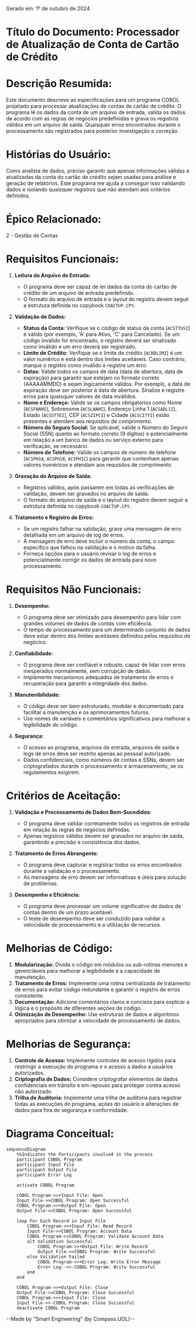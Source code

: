 Gerado em: 1º de outubro de 2024

# **Título do Documento:** Processador de Atualização de Conta de Cartão de Crédito

# **Descrição Resumida:**
Este documento descreve as especificações para um programa COBOL projetado para processar atualizações de contas de cartão de crédito. O programa lê os dados da conta de um arquivo de entrada, valida os dados de acordo com as regras de negócios predefinidas e grava os registros válidos em um arquivo de saída. Quaisquer erros encontrados durante o processamento são registrados para posterior investigação e correção.

# **Histórias do Usuário:**
Como analista de dados, preciso garantir que apenas informações válidas e atualizadas da conta do cartão de crédito sejam usadas para análise e geração de relatórios. Este programa me ajuda a conseguir isso validando dados e isolando quaisquer registros que não atendam aos critérios definidos.

# **Épico Relacionado:**
2 - Gestão de Contas

# **Requisitos Funcionais:**

1.  **Leitura do Arquivo de Entrada:**
    *   O programa deve ser capaz de ler dados da conta do cartão de crédito de um arquivo de entrada predefinido.
    *   O formato do arquivo de entrada e o layout do registro devem seguir a estrutura definida no copybook `COACTUP.CPY`.

2.  **Validação de Dados:**
    *   **Status da Conta:** Verifique se o código de status da conta (`ACSTTUSI`) é válido (por exemplo, 'A' para Ativo, 'C' para Cancelado). Se um código inválido for encontrado, o registro deverá ser sinalizado como inválido e um erro deverá ser registrado.
    *   **Limite de Crédito:** Verifique se o limite de crédito (`ACRDLIMI`) é um valor numérico e está dentro dos limites aceitáveis. Caso contrário, marque o registro como inválido e registre um erro.
    *   **Datas:** Valide todos os campos de data (data de abertura, data de expiração) para garantir que estejam no formato correto (AAAAAMMDD) e sejam logicamente válidos. Por exemplo, a data de expiração deve ser posterior à data de abertura. Sinalize e registre erros para quaisquer valores de data inválidos.
    *   **Nome e Endereço:** Valide se os campos obrigatórios como Nome (`ACSFNAMI`), Sobrenome (`ACSLNAMI`), Endereço Linha 1 (`ACSADL1I`), Estado (`ACSSTTEI`), CEP (`ACSZIPCI`) e Cidade (`ACSCITYI`) estão presentes e atendem aos requisitos de comprimento.
    *   **Número do Seguro Social:** Se aplicável, valide o Número do Seguro Social (SSN) quanto ao formato correto (9 dígitos) e potencialmente em relação a um banco de dados ou serviço externo para verificação, se necessário.
    *   **Número de Telefone:** Valide os campos de número de telefone (`ACSPH1A`, `ACSPH1B`, `ACSPH1C`) para garantir que contenham apenas valores numéricos e atendam aos requisitos de comprimento.

3.  **Gravação do Arquivo de Saída:**
    *   Registros válidos, após passarem em todas as verificações de validação, devem ser gravados no arquivo de saída.
    *   O formato do arquivo de saída e o layout do registro devem seguir a estrutura definida no copybook `COACTUP.CPY`.

4.  **Tratamento e Registro de Erros:**
    *   Se um registro falhar na validação, grave uma mensagem de erro detalhada em um arquivo de log de erros.
    *   A mensagem de erro deve incluir o número da conta, o campo específico que falhou na validação e o motivo da falha.
    *   Forneça opções para o usuário revisar o log de erros e potencialmente corrigir os dados de entrada para novo processamento.

# **Requisitos Não Funcionais:**

1.  **Desempenho:**
    *   O programa deve ser otimizado para desempenho para lidar com grandes volumes de dados de contas com eficiência.
    *   O tempo de processamento para um determinado conjunto de dados deve estar dentro dos limites aceitáveis definidos pelos requisitos de negócios.

2.  **Confiabilidade:**
    *   O programa deve ser confiável e robusto, capaz de lidar com erros inesperados normalmente, sem corrupção de dados.
    *   Implemente mecanismos adequados de tratamento de erros e recuperação para garantir a integridade dos dados.

3.  **Manutenibilidade:**
    *   O código deve ser bem estruturado, modular e documentado para facilitar a manutenção e os aprimoramentos futuros.
    *   Use nomes de variáveis e comentários significativos para melhorar a legibilidade do código.

4.  **Segurança:**
    *   O acesso ao programa, arquivos de entrada, arquivos de saída e logs de erros deve ser restrito apenas ao pessoal autorizado.
    *   Dados confidenciais, como números de contas e SSNs, devem ser criptografados durante o processamento e armazenamento, se os regulamentos exigirem.

# **Critérios de Aceitação:**

1.  **Validação e Processamento de Dados Bem-Sucedidos:**
    *   O programa deve validar corretamente todos os registros de entrada em relação às regras de negócios definidas.
    *   Apenas registros válidos devem ser gravados no arquivo de saída, garantindo a precisão e consistência dos dados.

2.  **Tratamento de Erros Abrangente:**
    *   O programa deve capturar e registrar todos os erros encontrados durante a validação e o processamento.
    *   As mensagens de erro devem ser informativas e úteis para solução de problemas.

3.  **Desempenho e Eficiência:**
    *   O programa deve processar um volume significativo de dados de contas dentro de um prazo aceitável.
    *   O teste de desempenho deve ser conduzido para validar a velocidade de processamento e a utilização de recursos.

# **Melhorias de Código:**

1.  **Modularização:** Divida o código em módulos ou sub-rotinas menores e gerenciáveis para melhorar a legibilidade e a capacidade de manutenção.
2.  **Tratamento de Erros:** Implemente uma rotina centralizada de tratamento de erros para evitar código redundante e garantir o registro de erros consistente.
3.  **Documentação:** Adicione comentários claros e concisos para explicar a lógica e o propósito de diferentes seções de código.
4.  **Otimização de Desempenho:** Use estruturas de dados e algoritmos apropriados para otimizar a velocidade de processamento de dados.

# **Melhorias de Segurança:**

1.  **Controle de Acesso:** Implemente controles de acesso rígidos para restringir a execução do programa e o acesso a dados a usuários autorizados.
2.  **Criptografia de Dados:** Considere criptografar elementos de dados confidenciais em trânsito e em repouso para proteger contra acesso não autorizado.
3.  **Trilha de Auditoria:** Implemente uma trilha de auditoria para registrar todas as execuções do programa, ações do usuário e alterações de dados para fins de segurança e conformidade.

# **Diagrama Conceitual:**

```mermaid
sequenceDiagram
    %%Indicates the Participants involved in the process
    participant COBOL Program
    participant Input File
    participant Output File
    participant Error Log

    activate COBOL Program

    COBOL Program->>+Input File: Open
    Input File->>COBOL Program: Open Successful
    COBOL Program->>+Output File: Open
    Output File->>COBOL Program: Open Successful
    
    loop For Each Record in Input File
        COBOL Program->>+Input File: Read Record
        Input File->>COBOL Program: Account Data
        COBOL Program->>COBOL Program: Validate Account Data
        alt Validation Successful
            COBOL Program->>+Output File: Write Record
            Output File->>COBOL Program: Write Successful
        else Validation Failed
            COBOL Program->>+Error Log: Write Error Message
            Error Log-->>-COBOL Program: Write Successful
        end
    end

    COBOL Program->>+Output File: Close
    Output File->>COBOL Program: Close Successful
    COBOL Program->>+Input File: Close
    Input File->>-COBOL Program: Close Successful
    deactivate COBOL Program
```

--Made by "Smart Engineering" (by Compass.UOL)--